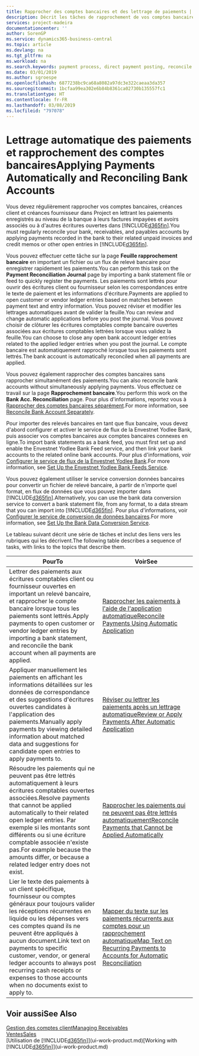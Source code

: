```yaml
---
title: Rapprocher des comptes bancaires et des lettrage de paiements | Microsoft Docs
description: Décrit les tâches de rapprochement de vos comptes bancaires, client, et fournisseur, valider des règlements ou des frais, et lettrer des paiements automatiquement.
services: project-madeira
documentationcenter: ''
author: SorenGP
ms.service: dynamics365-business-central
ms.topic: article
ms.devlang: na
ms.tgt_pltfrm: na
ms.workload: na
ms.search.keywords: payment process, direct payment posting, reconcile payment, expenses, cash receipts
ms.date: 03/01/2019
ms.author: sgroespe
ms.openlocfilehash: 6877238bc9ca68a8082a97dc3e322caeaa3da357
ms.sourcegitcommit: 1bcfaa99ea302e6b84b8361ca02730b135557fc1
ms.translationtype: HT
ms.contentlocale: fr-FR
ms.lasthandoff: 03/08/2019
ms.locfileid: "797078"
---
```

# <a name="applying-payments-automatically-and-reconciling-bank-accounts"></a><span data-ttu-id="3b3a5-103">Lettrage automatique des paiements et rapprochement des comptes bancaires</span><span class="sxs-lookup"><span data-stu-id="3b3a5-103">Applying Payments Automatically and Reconciling Bank Accounts</span></span>
<span data-ttu-id="3b3a5-104">Vous devez régulièrement rapprocher vos comptes bancaires, créances client et créances fournisseur dans Project en lettrant les paiements enregistrés au niveau de la banque à leurs factures impayées et avoirs associés ou à d'autres écritures ouvertes dans [!INCLUDE[d365fin](includes/d365fin_md.md)].</span><span class="sxs-lookup"><span data-stu-id="3b3a5-104">You must regularly reconcile your bank, receivables, and payables accounts by applying payments recorded in the bank to their related unpaid invoices and credit memos or other open entries in [!INCLUDE[d365fin](includes/d365fin_md.md)].</span></span>  

<span data-ttu-id="3b3a5-105">Vous pouvez effectuer cette tâche sur la page **Feuille rapprochement bancaire** en important un fichier ou un flux de relevé bancaire pour enregistrer rapidement les paiements.</span><span class="sxs-lookup"><span data-stu-id="3b3a5-105">You can perform this task on the **Payment Reconciliation Journal** page by importing a bank statement file or feed to quickly register the payments.</span></span> <span data-ttu-id="3b3a5-106">Les paiements sont lettrés pour ouvrir des écritures client ou fournisseur selon les correspondances entre le texte de paiement et les informations d'écriture.</span><span class="sxs-lookup"><span data-stu-id="3b3a5-106">Payments are applied to open customer or vendor ledger entries based on matches between payment text and entry information.</span></span> <span data-ttu-id="3b3a5-107">Vous pouvez réviser et modifier les lettrages automatiques avant de valider la feuille.</span><span class="sxs-lookup"><span data-stu-id="3b3a5-107">You can review and change automatic applications before you post the journal.</span></span> <span data-ttu-id="3b3a5-108">Vous pouvez choisir de clôturer les écritures comptables compte bancaire ouvertes associées aux écritures comptables lettrées lorsque vous validez la feuille.</span><span class="sxs-lookup"><span data-stu-id="3b3a5-108">You can choose to close any open bank account ledger entries related to the applied ledger entries when you post the journal.</span></span> <span data-ttu-id="3b3a5-109">Le compte bancaire est automatiquement rapproché lorsque tous les paiements sont lettrés.</span><span class="sxs-lookup"><span data-stu-id="3b3a5-109">The bank account is automatically reconciled when all payments are applied.</span></span>

<span data-ttu-id="3b3a5-110">Vous pouvez également rapprocher des comptes bancaires sans rapprocher simultanément des paiements.</span><span class="sxs-lookup"><span data-stu-id="3b3a5-110">You can also reconcile bank accounts without simultaneously applying payments.</span></span> <span data-ttu-id="3b3a5-111">Vous effectuez ce travail sur la page **Rapprochement bancaire**.</span><span class="sxs-lookup"><span data-stu-id="3b3a5-111">You perform this work on the **Bank Acc. Reconciliation** page.</span></span> <span data-ttu-id="3b3a5-112">Pour plus d'informations, reportez vous à [Rapprocher des comptes bancaires séparément](bank-how-reconcile-bank-accounts-separately.md).</span><span class="sxs-lookup"><span data-stu-id="3b3a5-112">For more information, see [Reconcile Bank Account Separately](bank-how-reconcile-bank-accounts-separately.md).</span></span>   

<span data-ttu-id="3b3a5-113">Pour importer des relevés bancaires en tant que flux bancaire, vous devez d'abord configurer et activer le service de flux de la Envestnet Yodlee Bank, puis associer vos comptes bancaires aux comptes bancaires connexes en ligne.</span><span class="sxs-lookup"><span data-stu-id="3b3a5-113">To import bank statements as a bank feed, you must first set up and enable the Envestnet Yodlee Bank Feed service, and then link your bank accounts to the related online bank accounts.</span></span> <span data-ttu-id="3b3a5-114">Pour plus d'informations, voir [Configurer le service de flux de la Envestnet Yodlee Bank](bank-how-setup-bank-statement-service.md).</span><span class="sxs-lookup"><span data-stu-id="3b3a5-114">For more information, see [Set Up the Envestnet Yodlee Bank Feeds Service](bank-how-setup-bank-statement-service.md).</span></span>  

<span data-ttu-id="3b3a5-115">Vous pouvez également utiliser le service conversion données bancaires pour convertir un fichier de relevé bancaire, à partir de n'importe quel format, en flux de données que vous pouvez importer dans [!INCLUDE[d365fin](includes/d365fin_md.md)].</span><span class="sxs-lookup"><span data-stu-id="3b3a5-115">Alternatively, you can use the bank data conversion service to convert a bank statement file, from any format, to a data stream that you can import into [!INCLUDE[d365fin](includes/d365fin_md.md)].</span></span> <span data-ttu-id="3b3a5-116">Pour plus d'informations, voir [Configurer le service de conversion de données bancaires](bank-how-setup-bank-data-conversion-service.md).</span><span class="sxs-lookup"><span data-stu-id="3b3a5-116">For more information, see [Set Up the Bank Data Conversion Service](bank-how-setup-bank-data-conversion-service.md).</span></span>  

<span data-ttu-id="3b3a5-117">Le tableau suivant décrit une série de tâches et inclut des liens vers les rubriques qui les décrivent.</span><span class="sxs-lookup"><span data-stu-id="3b3a5-117">The following table describes a sequence of tasks, with links to the topics that describe them.</span></span>  

| <span data-ttu-id="3b3a5-118">Pour</span><span class="sxs-lookup"><span data-stu-id="3b3a5-118">To</span></span> | <span data-ttu-id="3b3a5-119">Voir</span><span class="sxs-lookup"><span data-stu-id="3b3a5-119">See</span></span> |
| --- | --- |
| <span data-ttu-id="3b3a5-120">Lettrer des paiements aux écritures comptables client ou fournisseur ouvertes en important un relevé bancaire, et rapprocher le compte bancaire lorsque tous les paiements sont lettrés.</span><span class="sxs-lookup"><span data-stu-id="3b3a5-120">Apply payments to open customer or vendor ledger entries by importing a bank statement, and reconcile the bank account when all payments are applied.</span></span> |[<span data-ttu-id="3b3a5-121">Rapprocher les paiements à l'aide de l'application automatique</span><span class="sxs-lookup"><span data-stu-id="3b3a5-121">Reconcile Payments Using Automatic Application</span></span>](receivables-how-reconcile-payments-auto-application.md) |
| <span data-ttu-id="3b3a5-122">Appliquer manuellement les paiements en affichant les informations détaillées sur les données de correspondance et des suggestions d'écritures ouvertes candidates à l'application des paiements.</span><span class="sxs-lookup"><span data-stu-id="3b3a5-122">Manually apply payments by viewing detailed information about matched data and suggestions for candidate open entries to apply payments to.</span></span> |[<span data-ttu-id="3b3a5-123">Réviser ou lettrer les paiements après un lettrage automatique</span><span class="sxs-lookup"><span data-stu-id="3b3a5-123">Review or Apply Payments After Automatic Application</span></span>](receivables-how-review-apply-payments-auto-application.md) |
| <span data-ttu-id="3b3a5-124">Résoudre les paiements qui ne peuvent pas être lettrés automatiquement à leurs écritures comptables ouvertes associées.</span><span class="sxs-lookup"><span data-stu-id="3b3a5-124">Resolve payments that cannot be applied automatically to their related open ledger entries.</span></span> <span data-ttu-id="3b3a5-125">Par exemple si les montants sont différents ou si une écriture comptable associée n'existe pas.</span><span class="sxs-lookup"><span data-stu-id="3b3a5-125">For example because the amounts differ, or because a related ledger entry does not exist.</span></span> |[<span data-ttu-id="3b3a5-126">Rapprocher les paiements qui ne peuvent pas être lettrés automatiquement</span><span class="sxs-lookup"><span data-stu-id="3b3a5-126">Reconcile Payments that Cannot be Applied Automatically</span></span>](receivables-how-reconcile-payments-cannot-apply-auto.md) |
| <span data-ttu-id="3b3a5-127">Lier le texte des paiements à un client spécifique, fournisseur ou comptes généraux pour toujours valider les réceptions récurrentes en liquide ou les dépenses vers ces comptes quand ils ne peuvent être appliqués à aucun document.</span><span class="sxs-lookup"><span data-stu-id="3b3a5-127">Link text on payments to specific customer, vendor, or general ledger accounts to always post recurring cash receipts or expenses to those accounts when no documents exist to apply to.</span></span> |[<span data-ttu-id="3b3a5-128">Mapper du texte sur les paiements récurrents aux comptes pour un rapprochement automatique</span><span class="sxs-lookup"><span data-stu-id="3b3a5-128">Map Text on Recurring Payments to Accounts for Automatic Reconciliation</span></span>](receivables-how-map-text-recurring-payments-accounts-auto-reconcilliation.md) |

## <a name="see-also"></a><span data-ttu-id="3b3a5-129">Voir aussi</span><span class="sxs-lookup"><span data-stu-id="3b3a5-129">See Also</span></span>
[<span data-ttu-id="3b3a5-130">Gestion des comptes client</span><span class="sxs-lookup"><span data-stu-id="3b3a5-130">Managing Receivables</span></span>](receivables-manage-receivables.md)  
[<span data-ttu-id="3b3a5-131">Ventes</span><span class="sxs-lookup"><span data-stu-id="3b3a5-131">Sales</span></span>](sales-manage-sales.md)  
<span data-ttu-id="3b3a5-132">[Utilisation de [!INCLUDE[d365fin](includes/d365fin_md.md)]](ui-work-product.md)</span><span class="sxs-lookup"><span data-stu-id="3b3a5-132">[Working with [!INCLUDE[d365fin](includes/d365fin_md.md)]](ui-work-product.md)</span></span>
